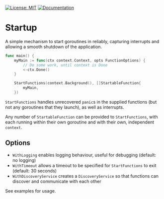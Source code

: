 [![License: MIT](https://img.shields.io/badge/License-MIT-blue.svg)](https://en.wikipedia.org/wiki/MIT_License)
[![Documentation](https://img.shields.io/badge/Documentation-GoDoc-green.svg)](https://godoc.org/github.com/gford1000-go/startup)

# Startup

A simple mechanism to start goroutines in reliably, capturing interrupts and allowing a smooth shutdown of the application.

```go
func main() {
    myMain := func(ctx context.Context, opts FunctionOptions) {
        // Do some work, until context is Done
        <-ctx.Done()
    }

    StartFunctions(context.Background(), []StartableFunction{
        myMain,
    })
```

`StartFunctions` handles unrecovered `panic`s in the supplied functions (but not any goroutines that they launch), as well as interrupts.

Any number of `StartableFunction` can be provided to `StartFunctions`, with each running within their own goroutine and with their own, independent `context`.

## Options

* `WithLogging` enables logging behaviour, useful for debugging (default: no logging)
* `WithTimeout` allows a timeout to be specified for `StartFunctions` to exit (default: 30 seconds)
* `WithDiscoveryService` creates a `DiscoveryService` so that functions can discover and communicate with each other

See examples for usage.
